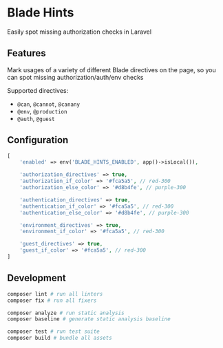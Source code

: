 # Blade Hints

Easily spot missing authorization checks in Laravel

## Features

Mark usages of a variety of different Blade directives on the page, so you can spot missing authorization/auth/env checks

Supported directives:

- `@can`, `@cannot`, `@canany`
- `@env`, `@production`
- `@auth`, `@guest`

<!-- TODO: Display any authorization & authentication middlewares applied page (or any auth/policy check before blade renders), so you can easily spot if the current route doesn't apply appropriate guards -->

## Configuration

```php
[
    'enabled' => env('BLADE_HINTS_ENABLED', app()->isLocal()),

    'authorization_directives' => true,
    'authorization_if_color' => '#fca5a5', // red-300
    'authorization_else_color' => '#d8b4fe', // purple-300

    'authentication_directives' => true,
    'authentication_if_color' => '#fca5a5', // red-300
    'authentication_else_color' => '#d8b4fe', // purple-300

    'environment_directives' => true,
    'environment_if_color' => '#fca5a5', // red-300

    'guest_directives' => true,
    'guest_if_color' => '#fca5a5', // red-300
]
```

## Development

```bash
composer lint # run all linters
composer fix # run all fixers

composer analyze # run static analysis
composer baseline # generate static analysis baseline

composer test # run test suite
composer build # bundle all assets
```
